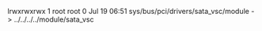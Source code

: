 lrwxrwxrwx 1 root root 0 Jul 19 06:51 sys/bus/pci/drivers/sata_vsc/module -> ../../../../module/sata_vsc
